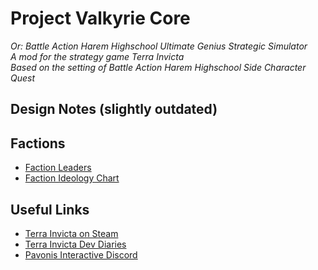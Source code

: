 # Project Valkyrie Core
_Or: Battle Action Harem Highschool Ultimate Genius Strategic Simulator\
A mod for the strategy game Terra Invicta\
Based on the setting of Battle Action Harem Highschool Side Character Quest_

## Design Notes (slightly outdated)


## Factions
- [Faction Leaders](https://github.com/TROYTRON/bahhugss/blob/main/TI-PVC%20Leaderboard%2001C.png)
- [Faction Ideology Chart](https://github.com/TROYTRON/bahhugss/blob/main/BAHHSCQ%20Politics%20v4.png)

## Useful Links
- [Terra Invicta on Steam](https://store.steampowered.com/app/1176470/Terra_Invicta/)
- [Terra Invicta Dev Diaries](https://www.pavonisinteractive.com/phpBB3/viewforum.php?f=7)
- [Pavonis Interactive Discord](https://discord.gg/XBVqMZU)
